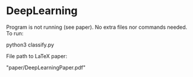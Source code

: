 # DeepLearning

Program is not running (see paper). No extra files nor commands needed.
To run:

python3 classify.py


File path to LaTeX paper:

"paper/DeepLearningPaper.pdf"
